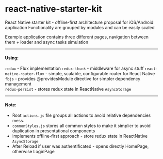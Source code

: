 # react-native-starter-kit
React Native starter kit - offline-first architecture proposal for iOS/Android application 
Functionality are grouped by modules and can be easily scaled  

Example application contains three different pages, navigation between them + loader and async tasks simulation

----------
#### Using:
`redux` - Flux implementation
`redux-thunk` - middleware for async stuff
`react-native-router-flux` - simple, scalable, configurable router for React Native
`fbjs` - provides @providesModule directive for simpler dependency management  
`redux-persist` - stores redux state in ReactNative `AsyncStorage`

----------
#### Note:
* Root `actions.js` file groups all actions to avoid relative dependencies mess.
* `commonStyles.js` stores all common styles to make it simplier to avoid duplication in presentational components
* Implements offline-first approach - store redux state in ReactNative `AsyncStorage`
* After Reload if user was authentificated - opens directly HomePage, otherwise LoginPage 